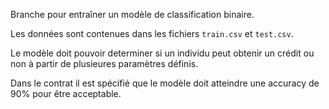 Branche pour entraîner un modèle de classification binaire.

Les données sont contenues dans les fichiers `train.csv` et `test.csv`.

Le modèle doit pouvoir determiner si un individu peut obtenir un crédit ou non à partir de plusieures paramètres définis.

Dans le contrat il est spécifié que le modèle doit atteindre une accuracy de 90% pour être acceptable.